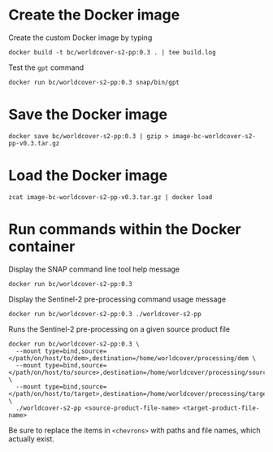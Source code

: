 # Create the Docker image

Create the custom Docker image by typing

    docker build -t bc/worldcover-s2-pp:0.3 . | tee build.log

Test the `gpt` command

    docker run bc/worldcover-s2-pp:0.3 snap/bin/gpt

# Save the Docker image

    docker save bc/worldcover-s2-pp:0.3 | gzip > image-bc-worldcover-s2-pp-v0.3.tar.gz

# Load the Docker image 

    zcat image-bc-worldcover-s2-pp-v0.3.tar.gz | docker load

# Run commands within the Docker container

Display the SNAP command line tool help message

    docker run bc/worldcover-s2-pp:0.3

Display the Sentinel-2 pre-processing command usage message

    docker run bc/worldcover-s2-pp:0.3 ./worldcover-s2-pp
    
Runs the Sentinel-2 pre-processing on a given source product file

    docker run bc/worldcover-s2-pp:0.3 \
      --mount type=bind,source=</path/on/host/to/dem>,destination=/home/worldcover/processing/dem \
      --mount type=bind,source=</path/on/host/to/source>,destination=/home/worldcover/processing/source \
      --mount type=bind,source=</path/on/host/to/target>,destination=/home/worldcover/processing/target \ 
      ./worldcover-s2-pp <source-product-file-name> <target-product-file-name>

Be sure to replace the items in `<chevrons>` with paths and file names, which actually exist.
